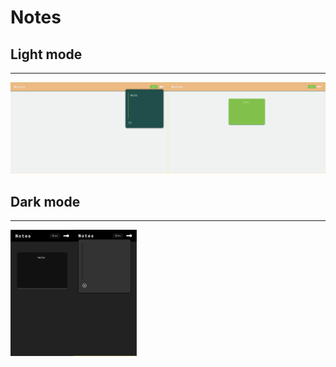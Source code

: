# Notes

## Light mode
----

<img src="prints/home.png" width=50%><img src="prints/homepopup.png" width=50%>


## Dark mode
----

<img src="prints/darkmobile.png" width=20%><img src="prints/addnotedark.png" width=20%>

